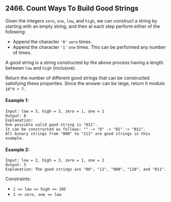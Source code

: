 ## 2466. Count Ways To Build Good Strings
Given the integers `zero`, `one`, `low`, and `high`, we can construct a string by starting with an empty string, and then at each step perform either of the following:

- Append the character `'0'` `zero` times.
- Append the character `'1'` `one` times.
This can be performed any number of times.

A good string is a string constructed by the above process having a length between `low` and `high` (inclusive).

Return the number of different good strings that can be constructed satisfying these properties. Since the answer can be large, return it modulo `10^9 + 7`.

 

#### Example 1:
```
Input: low = 3, high = 3, zero = 1, one = 1
Output: 8
Explanation: 
One possible valid good string is "011". 
It can be constructed as follows: "" -> "0" -> "01" -> "011". 
All binary strings from "000" to "111" are good strings in this example.
```
#### Example 2:
```
Input: low = 2, high = 3, zero = 1, one = 2
Output: 5
Explanation: The good strings are "00", "11", "000", "110", and "011".
 ```

Constraints:

- `1 <= low <= high <= 105`
- `1 <= zero, one <= low`